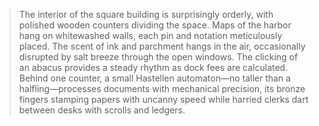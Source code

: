 >The interior of the square building is surprisingly orderly, with polished wooden counters dividing the space. Maps of the harbor hang on whitewashed walls, each pin and notation meticulously placed. The scent of ink and parchment hangs in the air, occasionally disrupted by salt breeze through the open windows. The clicking of an abacus provides a steady rhythm as dock fees are calculated. Behind one counter, a small Hastellen automaton—no taller than a halfling—processes documents with mechanical precision, its bronze fingers stamping papers with uncanny speed while harried clerks dart between desks with scrolls and ledgers.